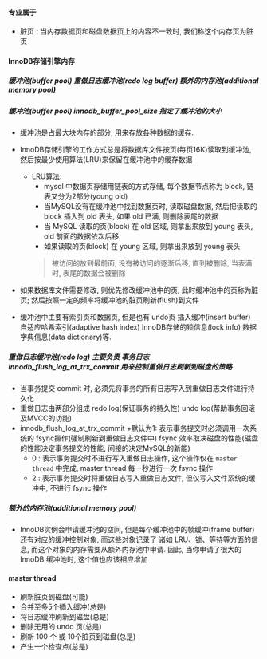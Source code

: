#### 专业属于
 - 脏页 : 当内存数据页和磁盘数据页上的内容不一致时, 我们称这个内存页为脏页
 
#### InnoDB存储引擎内存
##### 缓冲池(buffer pool)   重做日志缓冲池(redo log buffer)   额外的内存池(additional memory pool)

##### 缓冲池(buffer pool)  innodb_buffer_pool_size 指定了缓冲池的大小
 - 缓冲池是占最大块内存的部分, 用来存放各种数据的缓存. 
 - InnoDB存储引擎的工作方式总是将数据库文件按页(每页16K)读取到缓冲池, 然后按最少使用算法(LRU)来保留在缓冲池中的缓存数据
    + LRU算法: 
        - mysql 中数据页存储用链表的方式存储, 每个数据节点称为 block, 链表又分为2部分(young old)
        - 当MySQL没有在缓冲池中找到数据页时, 读取磁盘数据, 然后把读取的 block 插入到 old 表头, 如果 old 已满, 则删除表尾的数据
        - 当 MySQL 读取的页(block) 在 old 区域, 则拿出来放到 young 表头, old 前面的数据依次后移
        - 如果读取的页(block) 在 young 区域, 则拿出来放到 young 表头
        > 被访问的放到最前面, 没有被访问的逐渐后移, 直到被删除, 当表满时, 表尾的数据会被删除
        
 - 如果数据库文件需要修改, 则优先修改缓冲池中的页, 此时缓冲池中的页称为脏页; 然后按照一定的频率将缓冲池的脏页刷新(flush)到文件
 - 缓冲池中主要有索引页和数据页, 但是也有 undo页 插入缓冲(insert buffer) 自适应哈希索引(adaptive hash index)  InnoDB存储的锁信息(lock info)
    数据字典信息(data dictionary)等.  
    
##### 重做日志缓冲池(redo log)  主要负责 事务日志  innodb_flush_log_at_trx_commit 用来控制重做日志刷新到磁盘的策略
 - 当事务提交 commit 时, 必须先将事务的所有日志写入到重做日志文件进行持久化
 - 重做日志由两部分组成 redo log(保证事务的持久性) undo log(帮助事务回滚及MVCC的功能)
 - innodb_flush_log_at_trx_commit 
    +默认为1: 表示事务提交时必须调用一次系统的 fsync操作(强制刷新到重做日志文件中)
     fsync 效率取决磁盘的性能(磁盘的性能决定事务提交的性能, 间接的决定MySQL的新能)
    + 0 : 表示事务提交时不进行写入重做日志操作, 这个操作仅在 `master thread` 中完成, master thread 每一秒进行一次 fsync 操作
    + 2 : 表示事务提交时将重做日志写入重做日志文件, 但仅写入文件系统的缓冲中, 不进行 fsync 操作
    
##### 额外的内存池(additional memory pool)
 - InnoDB实例会申请缓冲池的空间, 但是每个缓冲池中的帧缓冲(frame buffer) 还有对应的缓冲控制对象, 而这些对象记录了
 诸如 LRU、锁、等待等方面的信息, 而这个对象的内存需要从额外内存池中申请. 因此, 当你申请了很大的 InnoDB 缓冲池时, 这个值也应该相应增加
 
#### master thread
 - 刷新脏页到磁盘(可能)
 - 合并至多5个插入缓冲(总是)
 - 将日志缓冲刷新到磁盘(总是)
 - 删除无用的 undo 页(总是)
 - 刷新 100 个 或 10个脏页到磁盘(总是)
 - 产生一个检查点(总是)
 
 